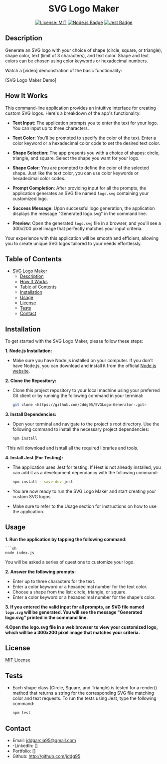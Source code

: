 <div align="center">
  
  # SVG Logo Maker

  [![License: MIT](https://img.shields.io/badge/License-MIT-yellow.svg)](https://opensource.org/licenses/MIT)
  [![Node.js Badge](https://img.shields.io/badge/Node.js-393?logo=nodedotjs&logoColor=fff&style=flat)](https://nodejs.org/en) 
  [![Jest Badge](https://img.shields.io/badge/Jest-C21325?logo=jest&logoColor=fff&style=flat)](https://jestjs.io/)
  
</div>

## Description

Generate an SVG logo with your choice of shape (circle, square, or triangle), shape color, text (limit of 3 characters), and text color. Shape and text colors can be chosen using color keywords or hexadecimal numbers.

Watch a [video]  demonstration of the basic functionality:

[SVG Logo Maker Demo]

## How It Works

This command-line application provides an intuitive interface for creating custom SVG logos. Here's a breakdown of the app's functionality:

- **Text Input**: The application prompts you to enter the text for your logo. You can input up to three characters.

- **Text Color**: You'll be prompted to specify the color of the text. Enter a color keyword or a hexadecimal color code to set the desired text color.

- **Shape Selection**: The app presents you with a choice of shapes: circle, triangle, and square. Select the shape you want for your logo.

- **Shape Color**: You are prompted to define the color of the selected shape. Just like the text color, you can use color keywords or hexadecimal color codes.

- **Prompt Completion**: After providing input for all the prompts, the application generates an SVG file named `logo.svg` containing your customized logo.

- **Success Message**: Upon successful logo generation, the application displays the message "Generated logo.svg" in the command line.

- **Preview**: Open the generated `logo.svg` file in a browser, and you'll see a 300x200 pixel image that perfectly matches your input criteria.

Your experience with this application will be smooth and efficient, allowing you to create unique SVG logos tailored to your needs effortlessly.


## Table of Contents

- [SVG Logo Maker](#svg-logo-maker)
  - [Description](#description)
  - [How It Works](#how-it-works)
  - [Table of Contents](#table-of-contents)
  - [Installation](#installation)
  - [Usage](#usage)
  - [License](#license)
  - [Tests](#tests)
  - [Contact](#contact)
## Installation

To get started with the SVG Logo Maker, please follow these steps:

**1. Node.js Installation:**

- Make sure you have Node.js installed on your computer. If you don't have Node.js, you can download and install it from the official [Node.js website](https://nodejs.org/en).

**2. Clone the Repository:**

- Clone this project repository to your local machine using your preferred Git client or by running the following command in your terminal:

  ```sh
  git clone <https://github.com/Jddg95/SVGLogo-Generator-.git>

**3. Install Dependencies:**

- Open your terminal and navigate to the project's root directory. Use the following command to install the necessary project dependencies: 

    ```sh
    npm install

-This will download and isntall all the required libraries and tools.

**4. Install Jest (For Testing):**

- The application uses Jest for testing. If Hest is not already installed, you can add it as a development dependancy with the following command:

    ```sh
    npm install --save-dev jest

- You are now ready to run the SVG Logo Maker and start creating your custom SVG logos.
- Make sure to refer to the Usage section for instructions on how to use the application.

## Usage 

**1. Run the application by tapping the following command:** 
    
    ```sh
    node index.js

You will be asked a series of questions to customize your logo.

**2. Answer the following prompts:** 

- Enter up to three characters for the text.
- Enter a color keyword or a hexadecimal number for the text color.
- Choose a shape from the list: circle, triangle, or square.
- Enter a color keyword or a hexadecimal number for the shape's color.

**3. If you entered the valid input for all prompts, an SVG file named `logo.svg` will be generated.  You will see the message "Generated logo.svg" printed in the command line.**

**4.Open the logo.svg file in a web browser to view your customized logo, which will be a 300x200 pixel image that matches your criteria.**

## License 

[MIT License](https://opensource.org/licenses/MIT)

## Tests


- Each shape class (Circle, Square, and Triangle) is tested for a render() method that returns a string for the corresponding SVG file matching color and text requests. To run the tests using Jest, type the following command:

    ```sh
    npm test 

## Contact 

- Email: jddgarcia95@gmail.com
- -LinkedIn: []
- Portfolio: []
- Github: http://github.com/jddg95